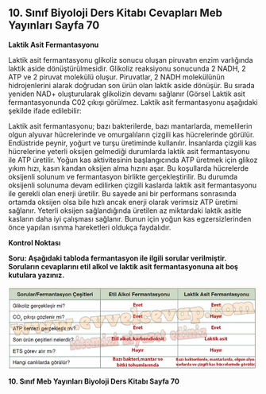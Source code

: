 ## 10. Sınıf Biyoloji Ders Kitabı Cevapları Meb Yayınları Sayfa 70

**Laktik Asit Fermantasyonu**

Laktik asit fermantasyonu glikoliz sonucu oluşan piruvatın enzim varlığında laktik aside dönüştürülmesidir. Glikoliz reaksiyonu sonucunda 2 NADH, 2 ATP ve 2 piruvat molekülü oluşur. Piruvatlar, 2 NADH molekülünün hidrojenlerini alarak doğrudan son ürün olan laktik aside dönüşür. Bu sırada yeniden NAD+ oluşturularak glikolizin devamı sağlanır (Görsel Laktik asit fermantasyonunda C02 çıkışı görülmez. Laktik asit fermantasyonu aşağıdaki şekilde ifade edilebilir:

Laktik asit fermantasyonu; bazı bakterilerde, bazı mantarlarda, memelilerin olgun alyuvar hücrelerinde ve omurgalıların çizgili kas hücrelerinde görülür. Endüstride peynir, yoğurt ve turşu üretiminde kullanılır. İnsanlarda çizgili kas hücrelerine yeterli oksijen gelmediği durumlarda laktik asit fermantasyonu ile ATP üretilir. Yoğun kas aktivitesinin başlangıcında ATP üretmek için glikoz yıkım hızı, kasın kandan oksijen alma hızını aşar. Bu koşullarda hücrelerde oksijenli solunum ve fermantasyon birlikte gerçekleştirilir. Bu durumda oksijenli solunuma devam edilirken çizgili kaslarda laktik asit fermantasyonu ile gerekli olan enerji üretilir. Bu sayede ani bir performans sonrasında ortamda oksijen olsa bile hızlı ancak enerji olarak verimsiz ATP üretimi sağlanır. Yeterli oksijen sağlandığında üretilen az miktardaki laktik asitle kasların daha iyi çalışması sağlanır. Bunun için yoğun kas egzersizlerinden önce yapılan ısınma hareketleri oldukça faydalıdır.

**Kontrol Noktası**

**Soru: Aşağıdaki tabloda fermantasyon ile ilgili sorular verilmiştir. Soruların cevaplarını etil alkol ve laktik asit fermantasyonuna ait boş kutulara yazınız.**

![](./image1.webp)

**10. Sınıf Meb Yayınları Biyoloji Ders Kitabı Sayfa 70**